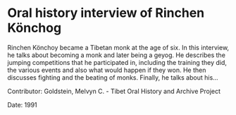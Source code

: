 # Oral history interview of Rinchen Könchog  
Rinchen Könchoy became a Tibetan monk at the age of six. In this interview, he talks about becoming a monk and later being a geyog. He describes the jumping competitions that he participated in, including the training they did, the various events and also what would happen if they won. He then discusses fighting and the beating of monks. Finally, he talks about his... 

Contributor: Goldstein, Melvyn C. - Tibet Oral History and Archive Project  

Date:
1991  

